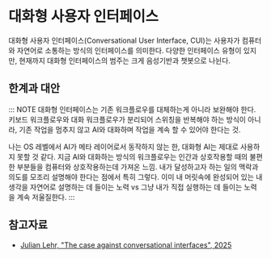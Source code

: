 # 대화형 사용자 인터페이스

대화형 사용자 인터페이스(Conversational User Interface, CUI)는 사용자가 컴퓨터와 자연어로 소통하는 방식의 인터페이스를 의미한다. 다양한 인터페이스 유형이 있지만, 현재까지 대화형 인터페이스의 범주는 크게 음성기반과 챗봇으로 나뉜다.

## 한계과 대안

::: NOTE
대화형 인터페이스는 기존 워크플로우를 대체하는게 아니라 보완해야 한다. 키보드 워크플로우와 대화 워크플로우가 분리되어 스위칭을 반복해야 하는 방식이 아니라, 기존 작업을 멈추지 않고 AI와 대화하며 작업을 계속 할 수 있어야 한다는 것. 

나는 OS 레벨에서 AI가 메타 레이어로서 동작하지 않는 한, 대화형 AI는 제대로 사용하지 못할 것 같다. 지금 AI와 대화하는 방식의 워크플로우는 인간과 상호작용할 때의 불편한 부분들을 컴퓨터와 상호작용하는데 가져온 느낌. 내가 달성하고자 하는 일의 맥락과 의도를 모조리 설명해야 한다는 점에서 특히 그렇다. 이미 내 머릿속에 완성되어 있는 내 생각을 자연어로 설명하는 데 들이는 노력 vs 그냥 내가 직접 실행하는 데 들이는 노력을 계속 저울질한다.
:::

## 참고자료

- [Julian Lehr, "The case against conversational interfaces", 2025](https://julian.digital/2025/03/27/the-case-against-conversational-interfaces/)
